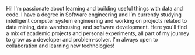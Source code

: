 Hi! I'm passionate about learning and building useful things with data and code.
I have a degree in Software engineering and I’m currently studying intelligent computer system engineering and working on projects related to data mining, data warehousing, and software development.
Here you'll find a mix of academic projects and personal experiments, all part of my journey to grow as a developer and problem-solver.
I'm always open to collaboration and learning new technologies!
<!---
aichagc/aichagc is a ✨ special ✨ repository because its `README.md` (this file) appears on your GitHub profile.
You can click the Preview link to take a look at your changes.
--->
